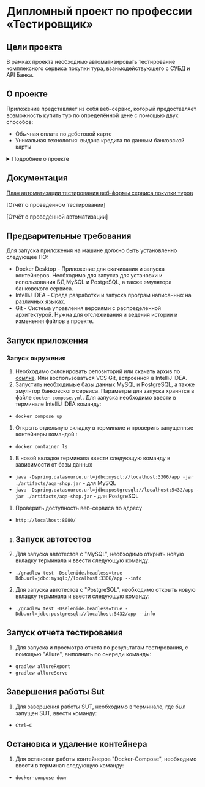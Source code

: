 # Дипломный проект по профессии «Тестировщик»

## Цели проекта

В рамках проекта необходимо автоматизировать тестирование комплексного сервиса покупки тура, взаимодействующего с СУБД и API Банка.

## О проекте
Приложение представляет из себя веб-сервис, который предоставляет возможность купить тур по определённой цене с помощью двух способов:

* Обычная оплата по дебетовой карте
* Уникальная технология: выдача кредита по данным банковской карты

<details>
<summary> Подробнее о проекте </summary>
![image](https://github.com/00Julie00/Diploma_for_portfolio/assets/115406267/76b7da7c-d72a-482a-be5f-9b5a7792d151)


Само приложение не обрабатывает данные по картам, а пересылает их банковским сервисам:

* сервису платежей (далее - Payment Gate)
* кредитному сервису (далее - Credit Gate)

Сервис может взаимодействоватьс СУБД  MySql и PostgreSql

База данных хранит информацию о заказах, платежах, статусах карт, способах оплаты.
</details>

## Документация

[План автоматизации тестирования веб-формы сервиса покупки туров](Documents/Plan.md)

[Отчёт о проведенном тестировании]

[Отчёт о проведённой автоматизации]

## Предварительные требования
Для запуска приложения на машине должно быть установленно следующее ПО:
* Docker Desktop - Приложение для скачивания и запуска контейнеров. Необходимо для запуска для установки и использования БД MySQL и PostgeSQL, а также эмулятора банковского сервиса.
* IntelliJ IDEA - Среда разработки и запуска програм написанных на различных языках.
* Git - Cистема управления версиями с распределенной архитектурой. Нужна для отслеживания и ведения истории и изменения файлов в проекте.

## Запуск приложения

### Запуск окружения
1. Необходимо склонировать репозиторий или скачать архив по [ссылке](https://github.com/00Julie00/Diploma_for_portfolio). Или воспользоваться VCS Git, встроенной в
   IntelliJ IDEA.
1. Запустить необходимые базы данных MySQL и PostgreSQL, а также эмулятор банковского сервиса. Параметры для запуска хранятся в
   файле `docker-compose.yml`. Для запуска необходимо ввести в терминале IntelliJ IDEA команду:

 * `docker compose up`
1. Открыть отдельную вкладку в терминале и проверить запущенные контейнеры командой :
 * `docker container ls`
1. В новой вкладке терминала ввести следующую команду в зависимости от базы данных

 * `java -Dspring.datasource.url=jdbc:mysql://localhost:3306/app -jar ./artifacts/aqa-shop.jar` - для MySQL
 * `java -Dspring.datasource.url=jdbc:postgresql://localhost:5432/app -jar ./artifacts/aqa-shop.jar` - для PostgreSQL
1. Проверить доступность веб-сервиса  по адресу

 * `http://localhost:8080/`
1. ## Запуск автотестов

1. Для запуска автотестов с "MySQL",  необходимо открыть новую вкладку терминала и ввести следующую команду:
 * `./gradlew test -Dselenide.headless=true Ddb.url=jdbc:mysql://localhost:3306/app --info`
2. Для запуска автотестов с "PostgreSQL",  необходимо открыть новую вкладку терминала и ввести следующую команду:
 * `./gradlew test -Dselenide.headless=true -Ddb.url=jdbc:postgresql://localhost:5432/app --info`
 
## Запуск отчета тестирования

1. Для запуска и просмотра отчета по результатам тестирования, с помощью "Allure", выполнить по очереди команды:
 * `gradlew allureReport`
 * `gradlew allureServe`
 
## Завершения работы Sut 

1. Для завершения работы SUT, необходимо в терминале, где был запущен SUT, ввести команду:
 * `Ctrl+C`
 
## Остановка и удаление контейнера
1. Для остановки работы контейнеров "Docker-Compose", необходимо ввести в терминал следующую команду: 

 * `docker-compose down`
